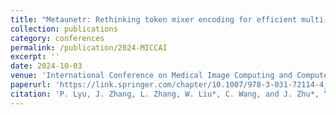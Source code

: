 ```yaml
---
title: "Metaunetr: Rethinking token mixer encoding for efficient multi-organ segmentation"
collection: publications
category: conferences
permalink: /publication/2024-MICCAI
excerpt: ''
date: 2024-10-03
venue: 'International Conference on Medical Image Computing and Computer-Assisted Intervention'
paperurl: 'https://link.springer.com/chapter/10.1007/978-3-031-72114-4_43'
citation: 'P. Lyu, J. Zhang, L. Zhang, W. Liu*, C. Wang, and J. Zhu*, “Metaunetr: Rethinking token mixer encoding for efficient multi-organ segmentation,” in International Conference on Medical Image Computing and Computer-Assisted Intervention, Springer, 2024, pp. 446–455.'
---
```

